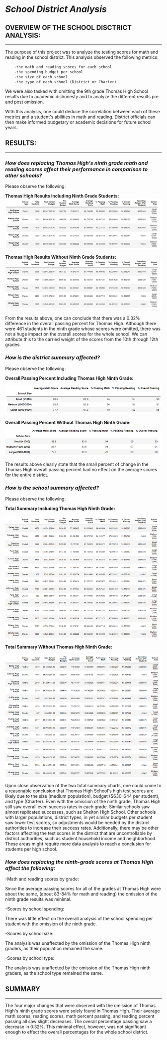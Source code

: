 # ***School District Analysis***

## **OVERVIEW OF THE SCHOOL DISCTRICT ANALYSIS:**
------------------------------------------------
The purpose of this project was to analyze the testing scores for math and reading in the school district. This analysis observed the following metrics: 
    
        -the math and reading scores for each school
        -the spending budget per school
        -the size of each school
        -the type of each school (District or Charter)

We were also tasked with omitting the 9th grade Thomas High School results due to academic dishonesty and to analyze the different results pre and post omission. 

With this analysis, one could deduce the correlation between each of these metrics and a student's abilities in math and reading. District officials can then make informed budgetary or academic decisions for future school years. 


## **RESULTS:**
---------------

### ***How does replacing Thomas High's ninth grade math and reading scores affect their performance in comparison to other schools?***


Please observe the following: 

**Thomas High Results Including Ninth Grade Students:**
![ths_including_ninth_grade.png](Resources\ths_including_ninth_grade.png)

**Thomas High Results Without Ninth Grade Students:**
![ths_without_ninth_grade.png](Resources\ths_without_ninth_grade.png)

From the results above, one can conclude that there was a 0.32% difference in the overall passing percent for Thomas High. Although there were 461 students in the ninth grade whose scores were omitted, there was not a huge impact on the overall scores for the whole school. We can attribute this to the carried weight of the scores from the 10th through 12th grades. 



### ***How is the district summary affected?***


Please observe the following: 

**Overall Passing Percent Including Thomas High Ninth Grade:**

![percent_passing_overall_including_ths_ninth.png](Resources\percent_passing_overall_including_ths_ninth.png)

**Overall Passing Percent Without Thomas High Ninth Grade:**

![percent_passing_overall_without_ths_ninth.png](Resources\percent_passing_overall_without_ths_ninth.png)

The results above clearly state that the small percent of change in the Thomas High overall passing percent had no effect on the average scores for the entire district. 



### ***How is the school summary affected?***

Please observe the following: 

**Total Summary Including Thomas High Ninth Grade:**

![total_summary_including_ninth_grade_ths.png](Resources\total_summary_including_ninth_grade_ths.png)

**Total Summary Without Thomas High Ninth Grade:**

![total_summary_without_ninth_grade_ths.png](Resources\total_summary_without_ninth_grade_ths.png)

Upon close observation of the two total summary charts, one could come to a reasonable conclusion that Thomas High School's high test scores are likely due to the size (medium population), budget ($630-644 per student), and type (Charter). Even with the omission of the ninth grade, Thomas High still saw overall even success rates in each grade. Similar schools saw almost replicated successes, such as Shelton High School. Other schools with larger populations, district types, in yet similar budgets per student saw lower test scores, so adjustments would be needed by the district authorities to increase their success rates. 
Additionally, there may be other factors affecting the test scores in the district that are uncontrollable by district authorities, such as student household income and neighborhood. These areas might require more data analysis to reach a conclusion for students per high school. 


### ***How does replacing the ninth-grade scores at Thomas High affect the following:***

-Math and reading scores by grade:

Since the average passing scores for all of the grades at Thomas High were about the same, (about 83-84% for math and reading) the omission of the ninth grade results was minimal. 
       
-Scores by school spending:

There was little effect on the overall analysis of the school spending per student with the omission of the ninth grade. 
        
-Scores by school size:

The analysis was unaffected by the omission of the Thomas High ninth graders, as their population remained the same. 

-Scores by school type:

The analysis was unaffected by the omission of the Thomas High ninth graders, as the school type remained the same. 

## **SUMMARY**
---------------
The four major changes that were observed with the omission of Thomas High's ninth grade scores were solely found in Thomas High. Their average math scores, reading scores, math percent passing, and reading percent passing all saw slight decreases. The overall percentage passing saw a decrease in 0.32%. This minimal effect, however, was not significant enough to effect the overall percentages for the whole school district. 

 